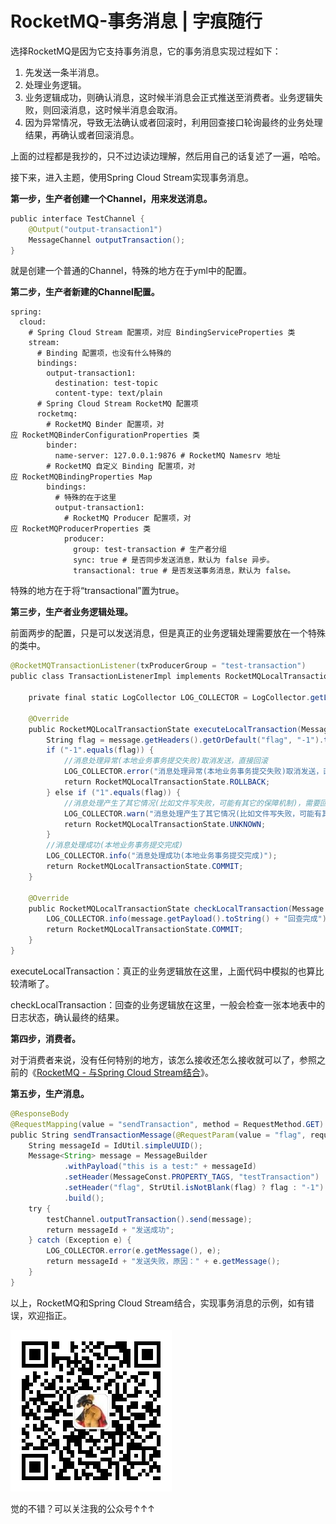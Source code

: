 # RocketMQ-事务消息 | 字痕随行

选择RocketMQ是因为它支持事务消息，它的事务消息实现过程如下：

1. 先发送一条半消息。
2. 处理业务逻辑。
3. 业务逻辑成功，则确认消息，这时候半消息会正式推送至消费者。业务逻辑失败，则回滚消息，这时候半消息会取消。
4. 因为异常情况，导致无法确认或者回滚时，利用回查接口轮询最终的业务处理结果，再确认或者回滚消息。

上面的过程都是我抄的，只不过边读边理解，然后用自己的话复述了一遍，哈哈。

接下来，进入主题，使用Spring Cloud Stream实现事务消息。

**第一步，生产者创建一个Channel，用来发送消息。**
```java
public interface TestChannel {
    @Output("output-transaction1")
    MessageChannel outputTransaction();
}

```
就是创建一个普通的Channel，特殊的地方在于yml中的配置。

**第二步，生产者新建的Channel配置。**
```Plain Text
spring:
  cloud:
    # Spring Cloud Stream 配置项，对应 BindingServiceProperties 类
    stream:
      # Binding 配置项，也没有什么特殊的
      bindings:
        output-transaction1:
          destination: test-topic
          content-type: text/plain
      # Spring Cloud Stream RocketMQ 配置项
      rocketmq:
        # RocketMQ Binder 配置项，对应 RocketMQBinderConfigurationProperties 类
        binder:
          name-server: 127.0.0.1:9876 # RocketMQ Namesrv 地址
        # RocketMQ 自定义 Binding 配置项，对应 RocketMQBindingProperties Map
        bindings:
          # 特殊的在于这里
          output-transaction1:
            # RocketMQ Producer 配置项，对应 RocketMQProducerProperties 类
            producer:
              group: test-transaction # 生产者分组
              sync: true # 是否同步发送消息，默认为 false 异步。
              transactional: true # 是否发送事务消息，默认为 false。

```
特殊的地方在于将“transactional”置为true。

**第三步，**生产者**业务逻辑处理。**

前面两步的配置，只是可以发送消息，但是真正的业务逻辑处理需要放在一个特殊的类中。
```java
@RocketMQTransactionListener(txProducerGroup = "test-transaction")
public class TransactionListenerImpl implements RocketMQLocalTransactionListener {

    private final static LogCollector LOG_COLLECTOR = LogCollector.getLogCollector(LoggerFactory.getLogger(TransactionListenerImpl.class));

    @Override
    public RocketMQLocalTransactionState executeLocalTransaction(Message message, Object o) {
        String flag = message.getHeaders().getOrDefault("flag", "-1").toString();
        if ("-1".equals(flag)) {
            //消息处理异常(本地业务事务提交失败)取消发送，直接回滚
            LOG_COLLECTOR.error("消息处理异常(本地业务事务提交失败)取消发送，直接回滚");
            return RocketMQLocalTransactionState.ROLLBACK;
        } else if ("1".equals(flag)) {
            //消息处理产生了其它情况(比如文件写失败，可能有其它的保障机制)，需要回查
            LOG_COLLECTOR.warn("消息处理产生了其它情况(比如文件写失败，可能有其它的保障机制)，需要回查");
            return RocketMQLocalTransactionState.UNKNOWN;
        }
        //消息处理成功(本地业务事务提交完成)
        LOG_COLLECTOR.info("消息处理成功(本地业务事务提交完成)");
        return RocketMQLocalTransactionState.COMMIT;
    }

    @Override
    public RocketMQLocalTransactionState checkLocalTransaction(Message message) {
        LOG_COLLECTOR.info(message.getPayload().toString() + "回查完成");
        return RocketMQLocalTransactionState.COMMIT;
    }
}

```
executeLocalTransaction：真正的业务逻辑放在这里，上面代码中模拟的也算比较清晰了。

checkLocalTransaction：回查的业务逻辑放在这里，一般会检查一张本地表中的日志状态，确认最终的结果。

**第四步，消费者。**

对于消费者来说，没有任何特别的地方，该怎么接收还怎么接收就可以了，参照之前的《[RocketMQ - 与Spring Cloud Stream结合](http://mp.weixin.qq.com/s?__biz=MzI3NTE2NzczMQ==&mid=2650046376&idx=1&sn=20316ae04ebe83955ddfe6b83d66636f&chksm=f3083f34c47fb62292de468c6b9fac2d61fe798aa96c000f38f2fc3a90ce5c98859d65d52300&scene=21#wechat_redirect)》。

**第五步，生产消息。**
```java
@ResponseBody
@RequestMapping(value = "sendTransaction", method = RequestMethod.GET)
public String sendTransactionMessage(@RequestParam(value = "flag", required = false) String flag) {
    String messageId = IdUtil.simpleUUID();
    Message<String> message = MessageBuilder
            .withPayload("this is a test:" + messageId)
            .setHeader(MessageConst.PROPERTY_TAGS, "testTransaction")
            .setHeader("flag", StrUtil.isNotBlank(flag) ? flag : "-1")
            .build();
    try {
        testChannel.outputTransaction().send(message);
        return messageId + "发送成功";
    } catch (Exception e) {
        LOG_COLLECTOR.error(e.getMessage(), e);
        return messageId + "发送失败，原因：" + e.getMessage();
    }
}

```
以上，RocketMQ和Spring Cloud Stream结合，实现事务消息的示例，如有错误，欢迎指正。

![image](../../images/公众号.jpg)

觉的不错？可以关注我的公众号↑↑↑